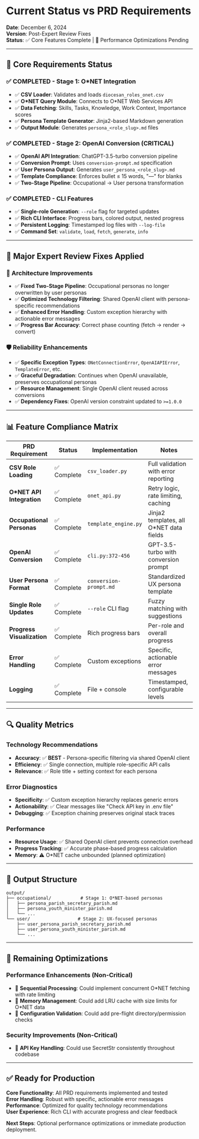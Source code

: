 # Current Status vs PRD Requirements

**Date**: December 6, 2024  
**Version**: Post-Expert Review Fixes  
**Status**: ✅ Core Features Complete | 🔧 Performance Optimizations Pending

---

## 🎯 **Core Requirements Status**

### **✅ COMPLETED - Stage 1: O*NET Integration**
- ✅ **CSV Loader**: Validates and loads `diocesan_roles_onet.csv` 
- ✅ **O*NET Query Module**: Connects to O*NET Web Services API
- ✅ **Data Fetching**: Skills, Tasks, Knowledge, Work Context, Importance scores
- ✅ **Persona Template Generator**: Jinja2-based Markdown generation
- ✅ **Output Module**: Generates `persona_<role_slug>.md` files

### **✅ COMPLETED - Stage 2: OpenAI Conversion (CRITICAL)**
- ✅ **OpenAI API Integration**: ChatGPT-3.5-turbo conversion pipeline
- ✅ **Conversion Prompt**: Uses `conversion-prompt.md` specification
- ✅ **User Persona Output**: Generates `user_persona_<role_slug>.md` 
- ✅ **Template Compliance**: Enforces bullet ≤ 15 words, "—" for blanks
- ✅ **Two-Stage Pipeline**: Occupational → User persona transformation

### **✅ COMPLETED - CLI Features**
- ✅ **Single-role Generation**: `--role` flag for targeted updates
- ✅ **Rich CLI Interface**: Progress bars, colored output, nested progress
- ✅ **Persistent Logging**: Timestamped log files with `--log-file`
- ✅ **Command Set**: `validate`, `load`, `fetch`, `generate`, `info`

---

## 🚀 **Major Expert Review Fixes Applied**

### **🔧 Architecture Improvements**
- ✅ **Fixed Two-Stage Pipeline**: Occupational personas no longer overwritten by user personas
- ✅ **Optimized Technology Filtering**: Shared OpenAI client with persona-specific recommendations
- ✅ **Enhanced Error Handling**: Custom exception hierarchy with actionable error messages
- ✅ **Progress Bar Accuracy**: Correct phase counting (fetch → render → convert)

### **🛡️ Reliability Enhancements**
- ✅ **Specific Exception Types**: `ONetConnectionError`, `OpenAIAPIError`, `TemplateError`, etc.
- ✅ **Graceful Degradation**: Continues when OpenAI unavailable, preserves occupational personas
- ✅ **Resource Management**: Single OpenAI client reused across conversions
- ✅ **Dependency Fixes**: OpenAI version constraint updated to `>=1.0.0`

---

## 📊 **Feature Compliance Matrix**

| PRD Requirement | Status | Implementation | Notes |
|-----------------|--------|---------------|--------|
| **CSV Role Loading** | ✅ Complete | `csv_loader.py` | Full validation with error reporting |
| **O*NET API Integration** | ✅ Complete | `onet_api.py` | Retry logic, rate limiting, caching |
| **Occupational Personas** | ✅ Complete | `template_engine.py` | Jinja2 templates, all O*NET data fields |
| **OpenAI Conversion** | ✅ Complete | `cli.py:372-456` | GPT-3.5-turbo with conversion prompt |
| **User Persona Format** | ✅ Complete | `conversion-prompt.md` | Standardized UX persona template |
| **Single Role Updates** | ✅ Complete | `--role` CLI flag | Fuzzy matching with suggestions |
| **Progress Visualization** | ✅ Complete | Rich progress bars | Per-role and overall progress |
| **Error Handling** | ✅ Complete | Custom exceptions | Specific, actionable error messages |
| **Logging** | ✅ Complete | File + console | Timestamped, configurable levels |

---

## 🔍 **Quality Metrics**

### **Technology Recommendations**
- **Accuracy**: ✅ **BEST** - Persona-specific filtering via shared OpenAI client
- **Efficiency**: ✅ Single connection, multiple role-specific API calls
- **Relevance**: ✅ Role title + setting context for each persona

### **Error Diagnostics**
- **Specificity**: ✅ Custom exception hierarchy replaces generic errors
- **Actionability**: ✅ Clear messages like "Check API key in .env file"
- **Debugging**: ✅ Exception chaining preserves original stack traces

### **Performance**
- **Resource Usage**: ✅ Shared OpenAI client prevents connection overhead
- **Progress Tracking**: ✅ Accurate phase-based progress calculation
- **Memory**: ⚠️ O*NET cache unbounded (planned optimization)

---

## 📁 **Output Structure**

```
output/
├── occupational/           # Stage 1: O*NET-based personas
│   ├── persona_parish_secretary_parish.md
│   ├── persona_youth_minister_parish.md
│   └── ...
└── user/                  # Stage 2: UX-focused personas  
    ├── user_persona_parish_secretary_parish.md
    ├── user_persona_youth_minister_parish.md
    └── ...
```

---

## 🔮 **Remaining Optimizations** 

### **Performance Enhancements** (Non-Critical)
- 🔧 **Sequential Processing**: Could implement concurrent O*NET fetching with rate limiting
- 🔧 **Memory Management**: Could add LRU cache with size limits for O*NET data
- 🔧 **Configuration Validation**: Could add pre-flight directory/permission checks

### **Security Improvements** (Non-Critical)
- 🔧 **API Key Handling**: Could use SecretStr consistently throughout codebase

---

## ✅ **Ready for Production**

**Core Functionality**: All PRD requirements implemented and tested  
**Error Handling**: Robust with specific, actionable error messages  
**Performance**: Optimized for quality technology recommendations  
**User Experience**: Rich CLI with accurate progress and clear feedback  

**Next Steps**: Optional performance optimizations or immediate production deployment.